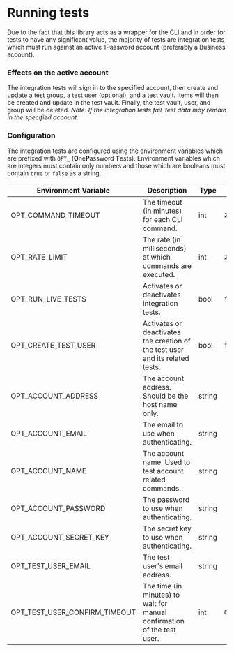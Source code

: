 # Running tests

Due to the fact that this library acts as a wrapper for the CLI and in order for tests to have any significant value,
the majority of tests are integration tests which must run against an active 1Password account (preferably a Business
account).

### Effects on the active account

The integration tests will sign in to the specified account, then create and update a test group, a test user
(optional), and a test vault. Items will then be created and update in the test vault. Finally, the test vault, user,
and group will be deleted. _Note: If the integration tests fail, test data may remain in the specified account._

### Configuration

The integration tests are configured using the environment variables which are prefixed with `OPT_` (**O**ne**P**assword
**T**ests).
Environment variables which are integers must contain only numbers and those which are booleans must contain `true` or
`false` as a string.

| Environment Variable          | Description                                                                   | Type   | Default Value         |
|-------------------------------|-------------------------------------------------------------------------------|--------|-----------------------|
| OPT_COMMAND_TIMEOUT           | The timeout (in minutes) for each CLI command.                                | int    | `2`                   |
| OPT_RATE_LIMIT                | The rate (in milliseconds) at which commands are executed.                    | int    | `250`                 |
| OPT_RUN_LIVE_TESTS            | Activates or deactivates integration tests.                                   | bool   | `false`               |
| OPT_CREATE_TEST_USER          | Activates or deactivates the creation of the test user and its related tests. | bool   | `false`               |
| OPT_ACCOUNT_ADDRESS           | The account address. Should be the host name only.                            | string |                       |
| OPT_ACCOUNT_EMAIL             | The email to use when authenticating.                                         | string |                       |
| OPT_ACCOUNT_NAME              | The account name. Used to test account related commands.                      | string |                       |
| OPT_ACCOUNT_PASSWORD          | The password to use when authenticating.                                      | string |                       |
| OPT_ACCOUNT_SECRET_KEY        | The secret key to use when authenticating.                                    | string |                       |
| OPT_TEST_USER_EMAIL           | The test user's email address.                                                | string |                       |
| OPT_TEST_USER_CONFIRM_TIMEOUT | The time (in minutes) to wait for manual confirmation of the test user.       | int    | `OPT_COMMAND_TIMEOUT` |
